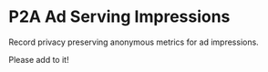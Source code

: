 # P2A Ad Serving Impressions

Record privacy preserving anonymous metrics for ad impressions.

Please add to it!
